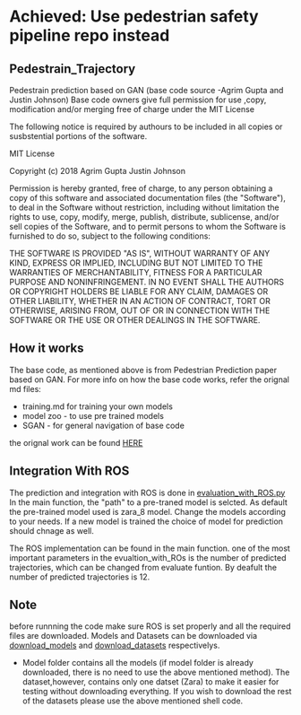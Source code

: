 # Achieved: Use pedestrian safety pipeline repo instead

## Pedestrain_Trajectory
Pedestrain prediction based on GAN (base code source -Agrim Gupta and Justin Johnson)
Base code owners give full permission for use ,copy, modification and/or merging free of charge 
under the MIT License

The following notice is required by authours to be included in all copies or susbstential portions of the software.

MIT License

Copyright (c) 2018 Agrim Gupta Justin Johnson

Permission is hereby granted, free of charge, to any person obtaining a copy
of this software and associated documentation files (the "Software"), to deal
in the Software without restriction, including without limitation the rights
to use, copy, modify, merge, publish, distribute, sublicense, and/or sell
copies of the Software, and to permit persons to whom the Software is
furnished to do so, subject to the following conditions:

THE SOFTWARE IS PROVIDED "AS IS", WITHOUT WARRANTY OF ANY KIND, EXPRESS OR
IMPLIED, INCLUDING BUT NOT LIMITED TO THE WARRANTIES OF MERCHANTABILITY,
FITNESS FOR A PARTICULAR PURPOSE AND NONINFRINGEMENT. IN NO EVENT SHALL THE
AUTHORS OR COPYRIGHT HOLDERS BE LIABLE FOR ANY CLAIM, DAMAGES OR OTHER
LIABILITY, WHETHER IN AN ACTION OF CONTRACT, TORT OR OTHERWISE, ARISING FROM,
OUT OF OR IN CONNECTION WITH THE SOFTWARE OR THE USE OR OTHER DEALINGS IN THE
SOFTWARE.


## How it works

The base code, as mentioned above is from Pedestrian Prediction paper based on GAN.
For more info on how the base code works, refer the orignal md files:
- training.md  for training your own models
- model zoo - to use pre trained models
- SGAN - for general navigation of base code

the orignal work can be found [HERE](https://github.com/agrimgupta92/sgan.git)

## Integration With ROS
 
The prediction and integration with ROS is done in [evaluation_with_ROS.py](https://github.com/AV-Lab/Pedestrain_Trajectory/blob/main/evaluate_with_ROS.py)
In the main function, the "path" to a pre-traned model is selcted. As default the pre-trained model used is zara_8 model.
Change the models according to your needs. If a new model is trained the choice of model for prediction should chnage as well.

The ROS implementation can be found in the main function. one of the most important parameters in the evualtion_with_ROs is the number of predicted trajectories, 
which can be changed from evaluate funtion. By deafult the number of predicted trajectories is 12. 

## Note
before runnning the code make sure ROS is set properly and all the required files are downloaded.
Models and Datasets can be downloaded via [download_models](https://github.com/AV-Lab/Pedestrain_Trajectory/blob/main/download_models.sh) and [download_datasets](https://github.com/AV-Lab/Pedestrain_Trajectory/blob/main/download_data.sh) respectivelys.
- Model folder contains all the models (if model folder is already downloaded, there is no need to use the above mentioned method). 
     The dataset,however, contains only one datset (Zara) to make it easier for testing without downloading everything. 
     If you wish to download the rest of the datasets please use the above mentioned shell code.
